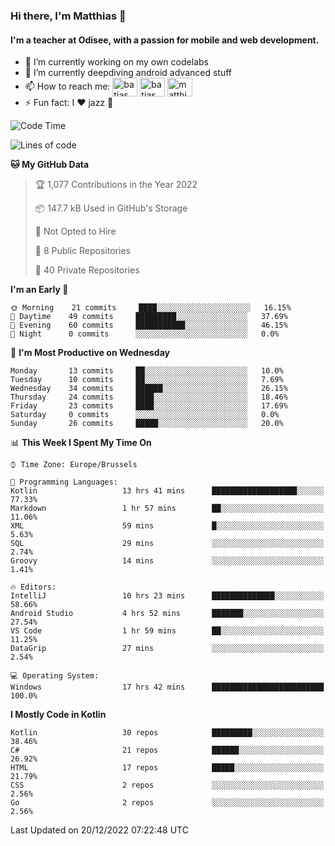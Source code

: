### Hi there, I'm Matthias 👋

#### I'm a teacher at Odisee, with a passion for mobile and web development.

- 🔭 I’m currently working on my own codelabs
- 🌱 I’m currently deepdiving android advanced stuff
- 📫 How to reach me: <a href="https://dev.to/batjas" target="_blank"><img align="center" src="https://raw.githubusercontent.com/rahuldkjain/github-profile-readme-generator/master/src/images/icons/Social/devto.svg" alt="batjas" height="30" width="40" /></a>
<a href="https://twitter.com/batjas" target="_blank"><img align="center" src="https://raw.githubusercontent.com/rahuldkjain/github-profile-readme-generator/master/src/images/icons/Social/twitter.svg" alt="batjas" height="30" width="40" /></a>
<a href="https://linkedin.com/in/matthiasdruwé" target="_blank"><img align="center" src="https://raw.githubusercontent.com/rahuldkjain/github-profile-readme-generator/master/src/images/icons/Social/linked-in-alt.svg" alt="matthiasdruwé" height="30" width="40" /></a>
- ⚡ Fun fact: I ❤ jazz 🎷


<!--START_SECTION:waka-->
![Code Time](http://img.shields.io/badge/Code%20Time-608%20hrs%2057%20mins-blue)

![Lines of code](https://img.shields.io/badge/From%20Hello%20World%20I%27ve%20Written-220%20Thousand%20lines%20of%20code-blue)

**🐱 My GitHub Data** 

> 🏆 1,077 Contributions in the Year 2022
 > 
> 📦 147.7 kB Used in GitHub's Storage 
 > 
> 🚫 Not Opted to Hire
 > 
> 📜 8 Public Repositories 
 > 
> 🔑 40 Private Repositories  
 > 
**I'm an Early 🐤** 

```text
🌞 Morning    21 commits     ████░░░░░░░░░░░░░░░░░░░░░   16.15% 
🌆 Daytime    49 commits     █████████░░░░░░░░░░░░░░░░   37.69% 
🌃 Evening    60 commits     ███████████░░░░░░░░░░░░░░   46.15% 
🌙 Night      0 commits      ░░░░░░░░░░░░░░░░░░░░░░░░░   0.0%

```
📅 **I'm Most Productive on Wednesday** 

```text
Monday       13 commits     ██░░░░░░░░░░░░░░░░░░░░░░░   10.0% 
Tuesday      10 commits     ██░░░░░░░░░░░░░░░░░░░░░░░   7.69% 
Wednesday    34 commits     ██████░░░░░░░░░░░░░░░░░░░   26.15% 
Thursday     24 commits     ████░░░░░░░░░░░░░░░░░░░░░   18.46% 
Friday       23 commits     ████░░░░░░░░░░░░░░░░░░░░░   17.69% 
Saturday     0 commits      ░░░░░░░░░░░░░░░░░░░░░░░░░   0.0% 
Sunday       26 commits     █████░░░░░░░░░░░░░░░░░░░░   20.0%

```


📊 **This Week I Spent My Time On** 

```text
⌚︎ Time Zone: Europe/Brussels

💬 Programming Languages: 
Kotlin                   13 hrs 41 mins      ███████████████████░░░░░░   77.33% 
Markdown                 1 hr 57 mins        ██░░░░░░░░░░░░░░░░░░░░░░░   11.06% 
XML                      59 mins             █░░░░░░░░░░░░░░░░░░░░░░░░   5.63% 
SQL                      29 mins             ░░░░░░░░░░░░░░░░░░░░░░░░░   2.74% 
Groovy                   14 mins             ░░░░░░░░░░░░░░░░░░░░░░░░░   1.41%

🔥 Editors: 
IntelliJ                 10 hrs 23 mins      ██████████████░░░░░░░░░░░   58.66% 
Android Studio           4 hrs 52 mins       ███████░░░░░░░░░░░░░░░░░░   27.54% 
VS Code                  1 hr 59 mins        ██░░░░░░░░░░░░░░░░░░░░░░░   11.25% 
DataGrip                 27 mins             ░░░░░░░░░░░░░░░░░░░░░░░░░   2.54%

💻 Operating System: 
Windows                  17 hrs 42 mins      █████████████████████████   100.0%

```

**I Mostly Code in Kotlin** 

```text
Kotlin                   30 repos            █████████░░░░░░░░░░░░░░░░   38.46% 
C#                       21 repos            ██████░░░░░░░░░░░░░░░░░░░   26.92% 
HTML                     17 repos            █████░░░░░░░░░░░░░░░░░░░░   21.79% 
CSS                      2 repos             ░░░░░░░░░░░░░░░░░░░░░░░░░   2.56% 
Go                       2 repos             ░░░░░░░░░░░░░░░░░░░░░░░░░   2.56%

```



 Last Updated on 20/12/2022 07:22:48 UTC
<!--END_SECTION:waka-->
